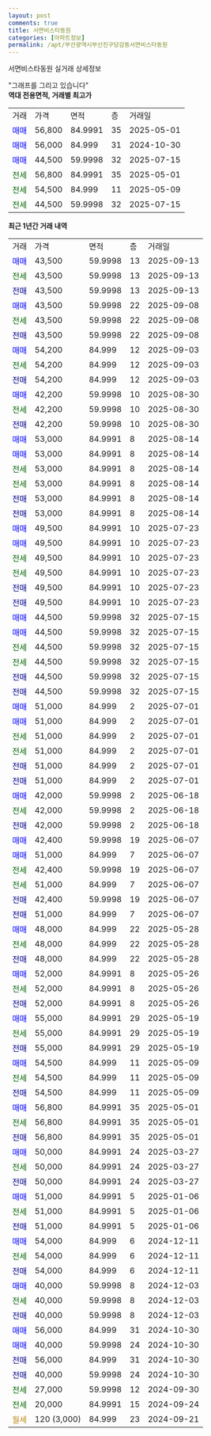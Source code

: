 ```yaml
---
layout: post
comments: true
title: 서면비스타동원
categories: [아파트정보]
permalink: /apt/부산광역시부산진구당감동서면비스타동원
---
```


서면비스타동원 실거래 상세정보

<script type="text/javascript">
  google.charts.load('current', {'packages':['line', 'corechart']});
  google.charts.setOnLoadCallback(drawChart);

  function drawChart() {
    var data = new google.visualization.DataTable();
    data.addColumn('date', '거래일');
    data.addColumn('number', "매매");
    data.addColumn('number', "전세");
    data.addColumn('number', "전매");

    data.addRows([[new Date(Date.parse("2025-09-13")), 43500, null, null], [new Date(Date.parse("2025-09-13")), null, 43500, null], [new Date(Date.parse("2025-09-13")), null, null, 43500], [new Date(Date.parse("2025-09-08")), 43500, null, null], [new Date(Date.parse("2025-09-08")), null, 43500, null], [new Date(Date.parse("2025-09-08")), null, null, 43500], [new Date(Date.parse("2025-09-03")), 54200, null, null], [new Date(Date.parse("2025-09-03")), null, 54200, null], [new Date(Date.parse("2025-09-03")), null, null, 54200], [new Date(Date.parse("2025-08-30")), 42200, null, null], [new Date(Date.parse("2025-08-30")), null, 42200, null], [new Date(Date.parse("2025-08-30")), null, null, 42200], [new Date(Date.parse("2025-08-14")), 53000, null, null], [new Date(Date.parse("2025-08-14")), 53000, null, null], [new Date(Date.parse("2025-08-14")), null, 53000, null], [new Date(Date.parse("2025-08-14")), null, 53000, null], [new Date(Date.parse("2025-08-14")), null, null, 53000], [new Date(Date.parse("2025-08-14")), null, null, 53000], [new Date(Date.parse("2025-07-23")), 49500, null, null], [new Date(Date.parse("2025-07-23")), 49500, null, null], [new Date(Date.parse("2025-07-23")), null, 49500, null], [new Date(Date.parse("2025-07-23")), null, 49500, null], [new Date(Date.parse("2025-07-23")), null, null, 49500], [new Date(Date.parse("2025-07-23")), null, null, 49500], [new Date(Date.parse("2025-07-15")), 44500, null, null], [new Date(Date.parse("2025-07-15")), 44500, null, null], [new Date(Date.parse("2025-07-15")), null, 44500, null], [new Date(Date.parse("2025-07-15")), null, 44500, null], [new Date(Date.parse("2025-07-15")), null, null, 44500], [new Date(Date.parse("2025-07-15")), null, null, 44500], [new Date(Date.parse("2025-07-01")), 51000, null, null], [new Date(Date.parse("2025-07-01")), 51000, null, null], [new Date(Date.parse("2025-07-01")), null, 51000, null], [new Date(Date.parse("2025-07-01")), null, 51000, null], [new Date(Date.parse("2025-07-01")), null, null, 51000], [new Date(Date.parse("2025-07-01")), null, null, 51000], [new Date(Date.parse("2025-06-18")), 42000, null, null], [new Date(Date.parse("2025-06-18")), null, 42000, null], [new Date(Date.parse("2025-06-18")), null, null, 42000], [new Date(Date.parse("2025-06-07")), 42400, null, null], [new Date(Date.parse("2025-06-07")), 51000, null, null], [new Date(Date.parse("2025-06-07")), null, 42400, null], [new Date(Date.parse("2025-06-07")), null, 51000, null], [new Date(Date.parse("2025-06-07")), null, null, 42400], [new Date(Date.parse("2025-06-07")), null, null, 51000], [new Date(Date.parse("2025-05-28")), 48000, null, null], [new Date(Date.parse("2025-05-28")), null, 48000, null], [new Date(Date.parse("2025-05-28")), null, null, 48000], [new Date(Date.parse("2025-05-26")), 52000, null, null], [new Date(Date.parse("2025-05-26")), null, 52000, null], [new Date(Date.parse("2025-05-26")), null, null, 52000], [new Date(Date.parse("2025-05-19")), 55000, null, null], [new Date(Date.parse("2025-05-19")), null, 55000, null], [new Date(Date.parse("2025-05-19")), null, null, 55000], [new Date(Date.parse("2025-05-09")), 54500, null, null], [new Date(Date.parse("2025-05-09")), null, 54500, null], [new Date(Date.parse("2025-05-09")), null, null, 54500], [new Date(Date.parse("2025-05-01")), 56800, null, null], [new Date(Date.parse("2025-05-01")), null, 56800, null], [new Date(Date.parse("2025-05-01")), null, null, 56800], [new Date(Date.parse("2025-03-27")), 50000, null, null], [new Date(Date.parse("2025-03-27")), null, 50000, null], [new Date(Date.parse("2025-03-27")), null, null, 50000], [new Date(Date.parse("2025-01-06")), 51000, null, null], [new Date(Date.parse("2025-01-06")), null, 51000, null], [new Date(Date.parse("2025-01-06")), null, null, 51000], [new Date(Date.parse("2024-12-11")), 54000, null, null], [new Date(Date.parse("2024-12-11")), null, 54000, null], [new Date(Date.parse("2024-12-11")), null, null, 54000], [new Date(Date.parse("2024-12-03")), 40000, null, null], [new Date(Date.parse("2024-12-03")), null, 40000, null], [new Date(Date.parse("2024-12-03")), null, null, 40000], [new Date(Date.parse("2024-10-30")), 56000, null, null], [new Date(Date.parse("2024-10-30")), 40000, null, null], [new Date(Date.parse("2024-10-30")), null, null, 56000], [new Date(Date.parse("2024-10-30")), null, null, 40000], [new Date(Date.parse("2024-09-30")), null, 27000, null], [new Date(Date.parse("2024-09-24")), null, 20000, null], [new Date(Date.parse("2024-09-21")), null, null, null]]);

    var options = {
      hAxis: {
        format: 'yyyy/MM/dd'
      },    
      lineWidth: 0,
      pointsVisible: true,    
      title: '최근 1년간 유형별 실거래가 분포',
      legend: { position: 'bottom' }
    };

    var formatter = new google.visualization.NumberFormat({pattern:'###,###'} );
    formatter.format(data, 1);
    formatter.format(data, 2);
    
    setTimeout(function() {
        var chart = new google.visualization.LineChart(document.getElementById('columnchart_material'));
        chart.draw(data, (options));
        document.getElementById('loading').style.display = 'none';
    }, 200);
  }
</script>


<div id="loading" style="z-index:20; display: block; margin-left: 0px">"그래프를 그리고 있습니다"</div>
<div id="columnchart_material" style="width: 95%; margin-left: 0px; display: block"></div>
<!-- contents start -->
<b>역대 전용면적, 거래별 최고가</b>
<table class="sortable">
    <tr>
      <td>거래</td>
      <td>가격</td>
      <td>면적</td>
      <td>층</td>
      <td>거래일</td>
    </tr>
        <tr>
          <td><a style="color: blue">매매</a></td>
          <td>56,800</td>
          <td>84.9991</td>
          <td>35</td>
          <td>2025-05-01</td>
        </tr>            <tr>
          <td><a style="color: blue">매매</a></td>
          <td>56,000</td>
          <td>84.999</td>
          <td>31</td>
          <td>2024-10-30</td>
        </tr>            <tr>
          <td><a style="color: blue">매매</a></td>
          <td>44,500</td>
          <td>59.9998</td>
          <td>32</td>
          <td>2025-07-15</td>
        </tr>        
        <tr>
              <td><a style="color: darkgreen">전세</a></td>
              <td>56,800</td>
              <td>84.9991</td>
              <td>35</td>
              <td>2025-05-01</td>
            </tr>            <tr>
              <td><a style="color: darkgreen">전세</a></td>
              <td>54,500</td>
              <td>84.999</td>
              <td>11</td>
              <td>2025-05-09</td>
            </tr>            <tr>
              <td><a style="color: darkgreen">전세</a></td>
              <td>44,500</td>
              <td>59.9998</td>
              <td>32</td>
              <td>2025-07-15</td>
            </tr>        
    
</table>

<b>최근 1년간 거래 내역</b>

<table class="sortable">
    <tr>
      <td>거래</td>
      <td>가격</td>
      <td>면적</td>
      <td>층</td>
      <td>거래일</td>
    </tr>
    <tr>
      <td><a style="color: blue">매매</a></td>
      <td>43,500</td>
      <td>59.9998</td>
      <td>13</td>
      <td>2025-09-13</td>
    </tr>          <tr>
      <td><a style="color: darkgreen">전세</a></td>
      <td>43,500</td>
      <td>59.9998</td>
      <td>13</td>
      <td>2025-09-13</td>
    </tr>          <tr>
      <td><a style="color: darkblue">전매</a></td>
      <td>43,500</td>
      <td>59.9998</td>
      <td>13</td>
      <td>2025-09-13</td>
    </tr>          <tr>
      <td><a style="color: blue">매매</a></td>
      <td>43,500</td>
      <td>59.9998</td>
      <td>22</td>
      <td>2025-09-08</td>
    </tr>          <tr>
      <td><a style="color: darkgreen">전세</a></td>
      <td>43,500</td>
      <td>59.9998</td>
      <td>22</td>
      <td>2025-09-08</td>
    </tr>          <tr>
      <td><a style="color: darkblue">전매</a></td>
      <td>43,500</td>
      <td>59.9998</td>
      <td>22</td>
      <td>2025-09-08</td>
    </tr>          <tr>
      <td><a style="color: blue">매매</a></td>
      <td>54,200</td>
      <td>84.999</td>
      <td>12</td>
      <td>2025-09-03</td>
    </tr>          <tr>
      <td><a style="color: darkgreen">전세</a></td>
      <td>54,200</td>
      <td>84.999</td>
      <td>12</td>
      <td>2025-09-03</td>
    </tr>          <tr>
      <td><a style="color: darkblue">전매</a></td>
      <td>54,200</td>
      <td>84.999</td>
      <td>12</td>
      <td>2025-09-03</td>
    </tr>          <tr>
      <td><a style="color: blue">매매</a></td>
      <td>42,200</td>
      <td>59.9998</td>
      <td>10</td>
      <td>2025-08-30</td>
    </tr>          <tr>
      <td><a style="color: darkgreen">전세</a></td>
      <td>42,200</td>
      <td>59.9998</td>
      <td>10</td>
      <td>2025-08-30</td>
    </tr>          <tr>
      <td><a style="color: darkblue">전매</a></td>
      <td>42,200</td>
      <td>59.9998</td>
      <td>10</td>
      <td>2025-08-30</td>
    </tr>          <tr>
      <td><a style="color: blue">매매</a></td>
      <td>53,000</td>
      <td>84.9991</td>
      <td>8</td>
      <td>2025-08-14</td>
    </tr>          <tr>
      <td><a style="color: blue">매매</a></td>
      <td>53,000</td>
      <td>84.9991</td>
      <td>8</td>
      <td>2025-08-14</td>
    </tr>          <tr>
      <td><a style="color: darkgreen">전세</a></td>
      <td>53,000</td>
      <td>84.9991</td>
      <td>8</td>
      <td>2025-08-14</td>
    </tr>          <tr>
      <td><a style="color: darkgreen">전세</a></td>
      <td>53,000</td>
      <td>84.9991</td>
      <td>8</td>
      <td>2025-08-14</td>
    </tr>          <tr>
      <td><a style="color: darkblue">전매</a></td>
      <td>53,000</td>
      <td>84.9991</td>
      <td>8</td>
      <td>2025-08-14</td>
    </tr>          <tr>
      <td><a style="color: darkblue">전매</a></td>
      <td>53,000</td>
      <td>84.9991</td>
      <td>8</td>
      <td>2025-08-14</td>
    </tr>          <tr>
      <td><a style="color: blue">매매</a></td>
      <td>49,500</td>
      <td>84.9991</td>
      <td>10</td>
      <td>2025-07-23</td>
    </tr>          <tr>
      <td><a style="color: blue">매매</a></td>
      <td>49,500</td>
      <td>84.9991</td>
      <td>10</td>
      <td>2025-07-23</td>
    </tr>          <tr>
      <td><a style="color: darkgreen">전세</a></td>
      <td>49,500</td>
      <td>84.9991</td>
      <td>10</td>
      <td>2025-07-23</td>
    </tr>          <tr>
      <td><a style="color: darkgreen">전세</a></td>
      <td>49,500</td>
      <td>84.9991</td>
      <td>10</td>
      <td>2025-07-23</td>
    </tr>          <tr>
      <td><a style="color: darkblue">전매</a></td>
      <td>49,500</td>
      <td>84.9991</td>
      <td>10</td>
      <td>2025-07-23</td>
    </tr>          <tr>
      <td><a style="color: darkblue">전매</a></td>
      <td>49,500</td>
      <td>84.9991</td>
      <td>10</td>
      <td>2025-07-23</td>
    </tr>          <tr>
      <td><a style="color: blue">매매</a></td>
      <td>44,500</td>
      <td>59.9998</td>
      <td>32</td>
      <td>2025-07-15</td>
    </tr>          <tr>
      <td><a style="color: blue">매매</a></td>
      <td>44,500</td>
      <td>59.9998</td>
      <td>32</td>
      <td>2025-07-15</td>
    </tr>          <tr>
      <td><a style="color: darkgreen">전세</a></td>
      <td>44,500</td>
      <td>59.9998</td>
      <td>32</td>
      <td>2025-07-15</td>
    </tr>          <tr>
      <td><a style="color: darkgreen">전세</a></td>
      <td>44,500</td>
      <td>59.9998</td>
      <td>32</td>
      <td>2025-07-15</td>
    </tr>          <tr>
      <td><a style="color: darkblue">전매</a></td>
      <td>44,500</td>
      <td>59.9998</td>
      <td>32</td>
      <td>2025-07-15</td>
    </tr>          <tr>
      <td><a style="color: darkblue">전매</a></td>
      <td>44,500</td>
      <td>59.9998</td>
      <td>32</td>
      <td>2025-07-15</td>
    </tr>          <tr>
      <td><a style="color: blue">매매</a></td>
      <td>51,000</td>
      <td>84.999</td>
      <td>2</td>
      <td>2025-07-01</td>
    </tr>          <tr>
      <td><a style="color: blue">매매</a></td>
      <td>51,000</td>
      <td>84.999</td>
      <td>2</td>
      <td>2025-07-01</td>
    </tr>          <tr>
      <td><a style="color: darkgreen">전세</a></td>
      <td>51,000</td>
      <td>84.999</td>
      <td>2</td>
      <td>2025-07-01</td>
    </tr>          <tr>
      <td><a style="color: darkgreen">전세</a></td>
      <td>51,000</td>
      <td>84.999</td>
      <td>2</td>
      <td>2025-07-01</td>
    </tr>          <tr>
      <td><a style="color: darkblue">전매</a></td>
      <td>51,000</td>
      <td>84.999</td>
      <td>2</td>
      <td>2025-07-01</td>
    </tr>          <tr>
      <td><a style="color: darkblue">전매</a></td>
      <td>51,000</td>
      <td>84.999</td>
      <td>2</td>
      <td>2025-07-01</td>
    </tr>          <tr>
      <td><a style="color: blue">매매</a></td>
      <td>42,000</td>
      <td>59.9998</td>
      <td>2</td>
      <td>2025-06-18</td>
    </tr>          <tr>
      <td><a style="color: darkgreen">전세</a></td>
      <td>42,000</td>
      <td>59.9998</td>
      <td>2</td>
      <td>2025-06-18</td>
    </tr>          <tr>
      <td><a style="color: darkblue">전매</a></td>
      <td>42,000</td>
      <td>59.9998</td>
      <td>2</td>
      <td>2025-06-18</td>
    </tr>          <tr>
      <td><a style="color: blue">매매</a></td>
      <td>42,400</td>
      <td>59.9998</td>
      <td>19</td>
      <td>2025-06-07</td>
    </tr>          <tr>
      <td><a style="color: blue">매매</a></td>
      <td>51,000</td>
      <td>84.999</td>
      <td>7</td>
      <td>2025-06-07</td>
    </tr>          <tr>
      <td><a style="color: darkgreen">전세</a></td>
      <td>42,400</td>
      <td>59.9998</td>
      <td>19</td>
      <td>2025-06-07</td>
    </tr>          <tr>
      <td><a style="color: darkgreen">전세</a></td>
      <td>51,000</td>
      <td>84.999</td>
      <td>7</td>
      <td>2025-06-07</td>
    </tr>          <tr>
      <td><a style="color: darkblue">전매</a></td>
      <td>42,400</td>
      <td>59.9998</td>
      <td>19</td>
      <td>2025-06-07</td>
    </tr>          <tr>
      <td><a style="color: darkblue">전매</a></td>
      <td>51,000</td>
      <td>84.999</td>
      <td>7</td>
      <td>2025-06-07</td>
    </tr>          <tr>
      <td><a style="color: blue">매매</a></td>
      <td>48,000</td>
      <td>84.999</td>
      <td>22</td>
      <td>2025-05-28</td>
    </tr>          <tr>
      <td><a style="color: darkgreen">전세</a></td>
      <td>48,000</td>
      <td>84.999</td>
      <td>22</td>
      <td>2025-05-28</td>
    </tr>          <tr>
      <td><a style="color: darkblue">전매</a></td>
      <td>48,000</td>
      <td>84.999</td>
      <td>22</td>
      <td>2025-05-28</td>
    </tr>          <tr>
      <td><a style="color: blue">매매</a></td>
      <td>52,000</td>
      <td>84.9991</td>
      <td>8</td>
      <td>2025-05-26</td>
    </tr>          <tr>
      <td><a style="color: darkgreen">전세</a></td>
      <td>52,000</td>
      <td>84.9991</td>
      <td>8</td>
      <td>2025-05-26</td>
    </tr>          <tr>
      <td><a style="color: darkblue">전매</a></td>
      <td>52,000</td>
      <td>84.9991</td>
      <td>8</td>
      <td>2025-05-26</td>
    </tr>          <tr>
      <td><a style="color: blue">매매</a></td>
      <td>55,000</td>
      <td>84.9991</td>
      <td>29</td>
      <td>2025-05-19</td>
    </tr>          <tr>
      <td><a style="color: darkgreen">전세</a></td>
      <td>55,000</td>
      <td>84.9991</td>
      <td>29</td>
      <td>2025-05-19</td>
    </tr>          <tr>
      <td><a style="color: darkblue">전매</a></td>
      <td>55,000</td>
      <td>84.9991</td>
      <td>29</td>
      <td>2025-05-19</td>
    </tr>          <tr>
      <td><a style="color: blue">매매</a></td>
      <td>54,500</td>
      <td>84.999</td>
      <td>11</td>
      <td>2025-05-09</td>
    </tr>          <tr>
      <td><a style="color: darkgreen">전세</a></td>
      <td>54,500</td>
      <td>84.999</td>
      <td>11</td>
      <td>2025-05-09</td>
    </tr>          <tr>
      <td><a style="color: darkblue">전매</a></td>
      <td>54,500</td>
      <td>84.999</td>
      <td>11</td>
      <td>2025-05-09</td>
    </tr>          <tr>
      <td><a style="color: blue">매매</a></td>
      <td>56,800</td>
      <td>84.9991</td>
      <td>35</td>
      <td>2025-05-01</td>
    </tr>          <tr>
      <td><a style="color: darkgreen">전세</a></td>
      <td>56,800</td>
      <td>84.9991</td>
      <td>35</td>
      <td>2025-05-01</td>
    </tr>          <tr>
      <td><a style="color: darkblue">전매</a></td>
      <td>56,800</td>
      <td>84.9991</td>
      <td>35</td>
      <td>2025-05-01</td>
    </tr>          <tr>
      <td><a style="color: blue">매매</a></td>
      <td>50,000</td>
      <td>84.9991</td>
      <td>24</td>
      <td>2025-03-27</td>
    </tr>          <tr>
      <td><a style="color: darkgreen">전세</a></td>
      <td>50,000</td>
      <td>84.9991</td>
      <td>24</td>
      <td>2025-03-27</td>
    </tr>          <tr>
      <td><a style="color: darkblue">전매</a></td>
      <td>50,000</td>
      <td>84.9991</td>
      <td>24</td>
      <td>2025-03-27</td>
    </tr>          <tr>
      <td><a style="color: blue">매매</a></td>
      <td>51,000</td>
      <td>84.9991</td>
      <td>5</td>
      <td>2025-01-06</td>
    </tr>          <tr>
      <td><a style="color: darkgreen">전세</a></td>
      <td>51,000</td>
      <td>84.9991</td>
      <td>5</td>
      <td>2025-01-06</td>
    </tr>          <tr>
      <td><a style="color: darkblue">전매</a></td>
      <td>51,000</td>
      <td>84.9991</td>
      <td>5</td>
      <td>2025-01-06</td>
    </tr>          <tr>
      <td><a style="color: blue">매매</a></td>
      <td>54,000</td>
      <td>84.999</td>
      <td>6</td>
      <td>2024-12-11</td>
    </tr>          <tr>
      <td><a style="color: darkgreen">전세</a></td>
      <td>54,000</td>
      <td>84.999</td>
      <td>6</td>
      <td>2024-12-11</td>
    </tr>          <tr>
      <td><a style="color: darkblue">전매</a></td>
      <td>54,000</td>
      <td>84.999</td>
      <td>6</td>
      <td>2024-12-11</td>
    </tr>          <tr>
      <td><a style="color: blue">매매</a></td>
      <td>40,000</td>
      <td>59.9998</td>
      <td>8</td>
      <td>2024-12-03</td>
    </tr>          <tr>
      <td><a style="color: darkgreen">전세</a></td>
      <td>40,000</td>
      <td>59.9998</td>
      <td>8</td>
      <td>2024-12-03</td>
    </tr>          <tr>
      <td><a style="color: darkblue">전매</a></td>
      <td>40,000</td>
      <td>59.9998</td>
      <td>8</td>
      <td>2024-12-03</td>
    </tr>          <tr>
      <td><a style="color: blue">매매</a></td>
      <td>56,000</td>
      <td>84.999</td>
      <td>31</td>
      <td>2024-10-30</td>
    </tr>          <tr>
      <td><a style="color: blue">매매</a></td>
      <td>40,000</td>
      <td>59.9998</td>
      <td>24</td>
      <td>2024-10-30</td>
    </tr>          <tr>
      <td><a style="color: darkblue">전매</a></td>
      <td>56,000</td>
      <td>84.999</td>
      <td>31</td>
      <td>2024-10-30</td>
    </tr>          <tr>
      <td><a style="color: darkblue">전매</a></td>
      <td>40,000</td>
      <td>59.9998</td>
      <td>24</td>
      <td>2024-10-30</td>
    </tr>          <tr>
      <td><a style="color: darkgreen">전세</a></td>
      <td>27,000</td>
      <td>59.9998</td>
      <td>12</td>
      <td>2024-09-30</td>
    </tr>          <tr>
      <td><a style="color: darkgreen">전세</a></td>
      <td>20,000</td>
      <td>84.9991</td>
      <td>15</td>
      <td>2024-09-24</td>
    </tr>          <tr>
      <td><a style="color: darkgoldenrod">월세</a></td>
      <td>120 (3,000)</td>
      <td>84.999</td>
      <td>23</td>
      <td>2024-09-21</td>
    </tr>      </table>
<!-- contents end -->    

